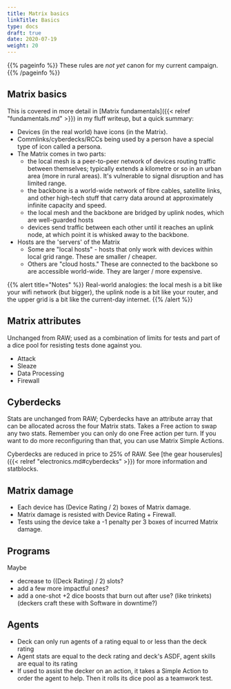 ```yaml
---
title: Matrix basics
linkTitle: Basics
type: docs
draft: true
date: 2020-07-19
weight: 20
---
```


{{% pageinfo %}} 
These rules are *not yet* canon for my current campaign.
{{% /pageinfo %}}

## Matrix basics

This is covered in more detail in [Matrix fundamentals]({{< relref "fundamentals.md" >}}) in my fluff writeup, but a quick summary:

* Devices (in the real world) have icons (in the Matrix).
* Commlinks/cyberdecks/RCCs being used by a person have a special type of icon called a persona.
* The Matrix comes in two parts:
	* the local mesh is a peer-to-peer network of devices routing traffic between themselves; typically extends a kilometre or so in an urban area (more in rural areas). It's vulnerable to signal disruption and has limited range.
	* the backbone is a world-wide network of fibre cables, satellite links, and other high-tech stuff that carry data around at approximately infinite capacity and speed. 
	* the local mesh and the backbone are bridged by uplink nodes, which are well-guarded hosts
	* devices send traffic between each other until it reaches an uplink node, at which point it is whisked away to the backbone.
* Hosts are the 'servers' of the Matrix
	* Some are "local hosts" - hosts that only work with devices within local grid range. These are smaller / cheaper. 
	* Others are "cloud hosts." These are connected to the backbone so are accessible world-wide. They are larger / more expensive.

{{% alert title="Notes" %}}
Real-world analogies: the local mesh is a bit like your wifi network (but bigger), the uplink node is a bit like your router, and the upper grid is a bit like the current-day internet. 
{{% /alert %}} 


## Matrix attributes

Unchanged from RAW; used as a combination of limits for tests and part of a dice pool for resisting tests done against you.

* Attack
* Sleaze
* Data Processing
* Firewall

## Cyberdecks

Stats are unchanged from RAW; Cyberdecks have an attribute array that can be allocated across the four Matrix stats. Takes a Free action to swap any two stats. Remember you can only do one Free action per turn. If you want to do more reconfiguring than that, you can use Matrix Simple Actions.

Cyberdecks are reduced in price to 25% of RAW. See [the gear houserules]({{< relref "electronics.md#cyberdecks" >}}) for more information and statblocks.

## Matrix damage

* Each device has (Device Rating / 2) boxes of Matrix damage.
* Matrix damage is resisted with Device Rating + Firewall.
* Tests using the device take a -1 penalty per 3 boxes of incurred Matrix damage.




## Programs

Maybe 

* decrease to ((Deck Rating) / 2) slots?
* add a few more impactful ones?
* add a one-shot +2 dice boosts that burn out after use? (like trinkets) (deckers craft these with Software in downtime?)

## Agents

* Deck can only run agents of a rating equal to or less than the deck rating
* Agent stats are equal to the deck rating and deck's ASDF, agent skills are equal to its rating
* If used to assist the decker on an action, it takes a Simple Action to order the agent to help. Then it rolls its dice pool as a teamwork test.

